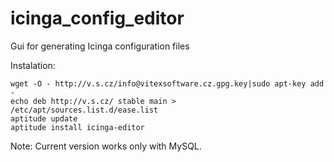 icinga_config_editor
====================

Gui for generating Icinga configuration files 

Instalation:

    wget -O - http://v.s.cz/info@vitexsoftware.cz.gpg.key|sudo apt-key add -
    echo deb http://v.s.cz/ stable main > /etc/apt/sources.list.d/ease.list
    aptitude update
    aptitude install icinga-editor

Note: Current version works only with MySQL.



